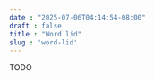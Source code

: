 ```yaml
---
date : "2025-07-06T04:14:54-08:00"
draft : false
title : "Word lid"
slug : 'word-lid'
---
```

TODO




